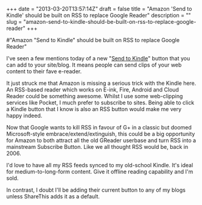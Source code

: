 +++
date = "2013-03-20T13:57:14Z"
draft = false
title = "Amazon 'Send to Kindle' should be built on RSS to replace Google Reader"
description = ""
slug = "amazon-send-to-kindle-should-be-built-on-rss-to-replace-google-reader"
+++

#"Amazon \"Send to Kindle\" should be built on RSS to replace Google Reader"

I've seen a few mentions today of a new "<a href="http://techcrunch.com/2013/03/19/amazon-launches-send-to-kindle-button-for-web-developers-wordpress-blogs/">Send to Kindle</a>" button that you can add to your site/blog. It means people can send clips of your web content to their fave e-reader.

It just struck me that Amazon is missing a serious trick with the Kindle here. An RSS-based reader which works on E-ink, Fire, Android and Cloud Reader could be something awesome. Whilst I use some web-clipping services like Pocket, I much prefer to subscribe to sites. Being able to click a Kindle button that I know is also an RSS button would make me very happy indeed.

Now that Google wants to kill RSS in favour of G+ in a classic but doomed Microsoft-style embrace/extend/extinguish, this could be a big opportunity for Amazon to both attract all the old GReader userbase and turn RSS into a mainstream Subscribe Button. Like we all thought RSS would be, back in 2006.

I'd love to have all my RSS feeds synced to my old-school Kindle. It's ideal for medium-to-long-form content. Give it offline reading capability and I'm sold.

In contrast, I doubt I'll be adding their current button to any of my blogs unless ShareThis adds it as a default.

&nbsp;